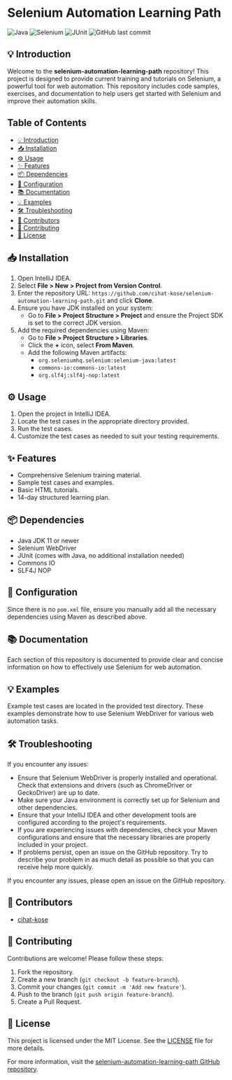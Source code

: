 # Selenium Automation Learning Path

![Java](https://img.shields.io/badge/Java-ED8B00?style=for-the-badge&logo=java&logoColor=white)
![Selenium](https://img.shields.io/badge/Selenium-43B02A?style=for-the-badge&logo=selenium&logoColor=white)
![JUnit](https://img.shields.io/badge/JUnit-25A162?style=for-the-badge&logo=junit5&logoColor=white)
![GitHub last commit](https://img.shields.io/github/last-commit/cihat-kose/selenium-automation-learning-path?style=for-the-badge&cacheSeconds=60)

## 💡 Introduction

Welcome to the **selenium-automation-learning-path** repository! This project is designed to provide current training
and tutorials on Selenium, a powerful tool for web automation. This repository includes code samples, exercises, and
documentation to help users get started with Selenium and improve their automation skills.

## Table of Contents

- [💡 Introduction](#💡-introduction)
- [📥 Installation](#📥-installation)
- [⚙️ Usage](#⚙️-usage)
- [✨ Features](#✨-features)
- [📦 Dependencies](#📦-dependencies)
- [🔧 Configuration](#🔧-configuration)
- [📚 Documentation](#📚-documentation)
- [💡 Examples](#💡-examples)
- [🛠️ Troubleshooting](#🛠️-troubleshooting)
- [👥 Contributors](#👥-contributors)
- [🤝 Contributing](#🤝-contributing)
- [📜 License](#📜-license)

## 📥 Installation

1. Open IntelliJ IDEA.
2. Select **File > New > Project from Version Control**.
3. Enter the repository URL: `https://github.com/cihat-kose/selenium-automation-learning-path.git` and click **Clone**.
4. Ensure you have JDK installed on your system:
    - Go to **File > Project Structure > Project** and ensure the Project SDK is set to the correct JDK version.
5. Add the required dependencies using Maven:
    - Go to **File > Project Structure > Libraries**.
    - Click the **+** icon, select **From Maven**.
    - Add the following Maven artifacts:
        - `org.seleniumhq.selenium:selenium-java:latest`
        - `commons-io:commons-io:latest`
        - `org.slf4j:slf4j-nop:latest`

## ⚙️ Usage

1. Open the project in IntelliJ IDEA.
2. Locate the test cases in the appropriate directory provided.
3. Run the test cases.
4. Customize the test cases as needed to suit your testing requirements.

## ✨ Features

- Comprehensive Selenium training material.
- Sample test cases and examples.
- Basic HTML tutorials.
- 14-day structured learning plan.

## 📦 Dependencies

- Java JDK 11 or newer
- Selenium WebDriver
- JUnit (comes with Java, no additional installation needed)
- Commons IO
- SLF4J NOP

## 🔧 Configuration

Since there is no `pom.xml` file, ensure you manually add all the necessary dependencies using Maven as described above.

## 📚 Documentation

Each section of this repository is documented to provide clear and concise information on how to effectively use
Selenium for web automation.

## 💡 Examples

Example test cases are located in the provided test directory. These examples demonstrate how to use Selenium WebDriver
for various web automation tasks.

## 🛠️ Troubleshooting

If you encounter any issues:

- Ensure that Selenium WebDriver is properly installed and operational. Check that extensions and drivers (such as
  ChromeDriver or GeckoDriver) are up to date.
- Make sure your Java environment is correctly set up for Selenium and other dependencies.
- Ensure that your IntelliJ IDEA and other development tools are configured according to the project's requirements.
- If you are experiencing issues with dependencies, check your Maven configurations and ensure that the necessary
  libraries are properly included in your project.
- If problems persist, open an issue on the GitHub repository. Try to describe your problem in as much detail as
  possible so that you can receive help more quickly.

If you encounter any issues, please open an issue on the GitHub repository.

## 👥 Contributors

- [cihat-kose](https://github.com/cihat-kose)

## 🤝 Contributing

Contributions are welcome! Please follow these steps:

1. Fork the repository.
2. Create a new branch (`git checkout -b feature-branch`).
3. Commit your changes (`git commit -m 'Add new feature'`).
4. Push to the branch (`git push origin feature-branch`).
5. Create a Pull Request.

## 📜 License

This project is licensed under the MIT License. See the [LICENSE](LICENSE) file for more details.

For more information, visit
the [selenium-automation-learning-path GitHub repository](https://github.com/cihat-kose/selenium-automation-learning-path).
